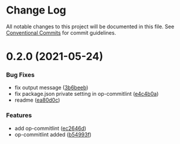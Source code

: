 # Change Log

All notable changes to this project will be documented in this file.
See [Conventional Commits](https://conventionalcommits.org) for commit guidelines.

# 0.2.0 (2021-05-24)


### Bug Fixes

* fix output message ([3b6beeb](https://github.com/bingtimren/op-tools/commit/3b6beeb476b0795b5f1f0d845c7fc64763722a47))
* fix package.json private setting in op-commitlint ([e4c4b0a](https://github.com/bingtimren/op-tools/commit/e4c4b0a2e32d52fa7ccf6dc299d0d18c4c9a61e2))
* readme ([ea80d0c](https://github.com/bingtimren/op-tools/commit/ea80d0c04b3c75b9a0e6e8ac9de8e8a6bedd2d9d))


### Features

* add op-commitlint ([ec2646d](https://github.com/bingtimren/op-tools/commit/ec2646dfc74703b1599b4bd1031be8c86a09e472))
* op-commitlint added ([b54993f](https://github.com/bingtimren/op-tools/commit/b54993fff413d4116f1906db24435f1e7f7173a2))
